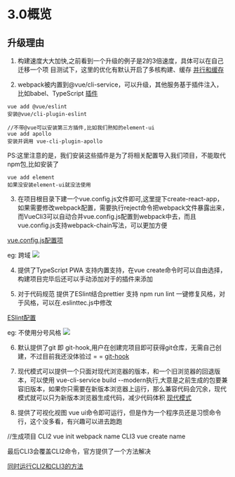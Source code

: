 # 3.0概览
## 升级理由

1. 构建速度大大加快,之前看到一个升级的例子是2的3倍速度，具体可以在自己迁移一个项
目测试下，这里的优化有默认开启了多核构建、缓存
[并行和缓存](https://cli.vuejs.org/zh/guide/cli-service.html#%E7%BC%93%E5%AD%98%E5%92%8C%E5%B9%B6%E8%A1%8C%E5%A4%84%E7%90%86)

2. webpack被内置到@vue/cli-service，可以升级，其他服务基于插件注入，比如babel、TypeScript
[插件](https://cli.vuejs.org/zh/guide/plugins-and-presets.html#%E5%9C%A8%E7%8E%B0%E6%9C%89%E7%9A%84%E9%A1%B9%E7%9B%AE%E4%B8%AD%E5%AE%89%E8%A3%85%E6%8F%92%E4%BB%B6)
```
vue add @vue/eslint 
安装@vue/cli-plugin-eslint

//不带@vue可以安装第三方插件,比如我们熟知的element-ui
vue add apollo 
安装并调用 vue-cli-plugin-apollo
```
PS:这里注意的是，我们安装这些插件是为了将相关配置导入我们项目，不能取代npm包,比如安装了
```
vue add element  
如果没安装element-ui就没法使用
```

3. 在项目根目录下建一个vue.config.js文件即可,这里提下create-react-app，如果需要修改webpack配置，需要执行reject命令把webpack文件暴露出来，而VueCli3可以自动合并vue.config.js配置到webpack中去，而且vue.config.js支持webpack-chain写法，可以更加方便

[vue.config.js配置项](https://cli.vuejs.org/zh/config/#vue-config-js)

eg: 跨域
![](https://img2018.cnblogs.com/blog/1361028/201902/1361028-20190223164613210-28941375.png)


4. 提供了TypeScript PWA 支持内置支持，在vue create命令时可以自由选择，构建项目完毕后还可以手动添加对于的插件来添加

5. 对于代码规范  提供了ESlint结合prettier 支持 npm run lint 一键修复风格，对于风格，可以在.eslinttec.js中修改

[ESlint配置](https://github.com/vuejs/vue-cli/tree/dev/packages/%40vue/cli-plugin-eslint)

eg: 不使用分号风格
![](https://img2018.cnblogs.com/blog/1361028/201902/1361028-20190223165219151-678458653.png)


6. 默认提供了git 即 git-hook,用户在创建完项目即可获得git仓库，无需自己创建，不过目前我还没体验过 = =
[git-hook](https://cli.vuejs.org/zh/guide/cli-service.html#git-hook)


7. 现代模式可以提供一个只面对现代浏览器的版本，和一个旧浏览器的回退版本，可以使用 vue-cli-service build --modern执行,大意是之前生成的包要兼容旧版本，如果你只需要在新版本浏览器上运行，那么兼容代码会冗余，现代模式就可以只为新版本浏览器生成代码，减少代码体积
[现代模式](https://cli.vuejs.org/zh/guide/browser-compatibility.html#%E7%8E%B0%E4%BB%A3%E6%A8%A1%E5%BC%8F)

8. 提供了可视化视图 vue ui命令即可运行，但是作为一个程序员还是习惯命令行，这个没多看，有兴趣可以进去跑跑


//生成项目
CLI2 vue init webpack name
CLI3 vue create name

最后CLI3会覆盖CLI2命令，官方提供了一个方法解决

[同时运行CLI2和CLI3的方法](https://cli.vuejs.org/zh/guide/creating-a-project.html#%E6%8B%89%E5%8F%96-2-x-%E6%A8%A1%E6%9D%BF-%E6%97%A7%E7%89%88%E6%9C%AC)